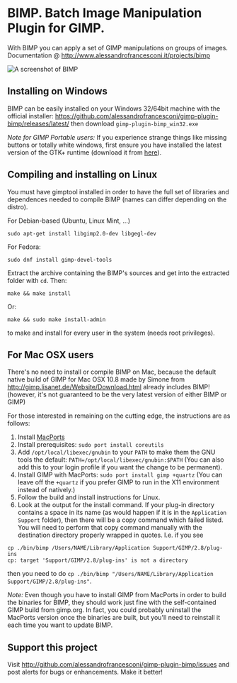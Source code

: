 BIMP. Batch Image Manipulation Plugin for GIMP.
===============================================

With BIMP you can apply a set of GIMP manipulations on groups of images.
Documentation @ http://www.alessandrofrancesconi.it/projects/bimp

![A screenshot of BIMP](http://www.alessandrofrancesconi.it/projects/bimp/images/bimp-main.jpg)

Installing on Windows
---------------------

BIMP can be easily installed on your Windows 32/64bit machine with the 
official installer: https://github.com/alessandrofrancesconi/gimp-plugin-bimp/releases/latest/
then download `gimp-plugin-bimp_win32.exe`

*Note for GIMP Portable users:* If you experience strange things like missing buttons or totally white windows, 
first ensure you have installed the latest version of the GTK+ runtime (download it from [here](https://sourceforge.net/projects/gtk-win/files/latest/download?source=files)).

Compiling and installing on Linux
-----------------------------------------

You must have gimptool installed in order to have the full set of libraries
and dependences needed to compile BIMP (names can differ depending on the distro).

For Debian-based (Ubuntu, Linux Mint, ...)

	sudo apt-get install libgimp2.0-dev libgegl-dev

For Fedora:

	sudo dnf install gimp-devel-tools

Extract the archive containing the BIMP's sources and get into the extracted folder with `cd`. Then:

	make && make install
	
Or:

	make && sudo make install-admin

to make and install for every user in the system (needs root privileges).


For Mac OSX users
-----------------
There's no need to install or compile BIMP on Mac, because the default native build of GIMP for Mac OSX 10.8 
made by Simone from http://gimp.lisanet.de/Website/Download.html already includes BIMP!
(however, it's not guaranteed to be the very latest version of either BIMP or GIMP)

For those interested in remaining on the cutting edge, the instructions are as follows:

1. Install [MacPorts](https://www.macports.org/install.php)
2. Install prerequisites: `sudo port install coreutils `
3. Add `/opt/local/libexec/gnubin` to your `PATH` to make them the GNU tools the default: `PATH=/opt/local/libexec/gnubin:$PATH`  (You can also add this to your login profile if you want the change to be permanent).
3. Install GIMP with MacPorts: `sudo port install gimp +quartz` (You can leave off the `+quartz` if you prefer GIMP to run in the X11 environment instead of natively.)
4. Follow the build and install instructions for Linux.
5. Look at the output for the install command.  If your plug-in directory contains a space in its name (as would happen if it is in the `Application Support` folder), then there will be a copy command which failed listed.  You will need to perform that copy command manually with the destination directory properly wrapped in quotes.  I.e. if you see
```
cp ./bin/bimp /Users/NAME/Library/Application Support/GIMP/2.8/plug-ins
cp: target 'Support/GIMP/2.8/plug-ins' is not a directory
```
then you need to do `cp ./bin/bimp "/Users/NAME/Library/Application Support/GIMP/2.8/plug-ins"`.

*Note:* Even though you have to install GIMP from MacPorts in order to build the binaries for BIMP, they should work just fine with the self-contained GIMP build from gimp.org.  In fact, you could probably uninstall the MacPorts version once the binaries are built, but you'll need to reinstall it each time you want to update BIMP.


Support this project
--------------------

Visit http://github.com/alessandrofrancesconi/gimp-plugin-bimp/issues
and post alerts for bugs or enhancements. Make it better!
